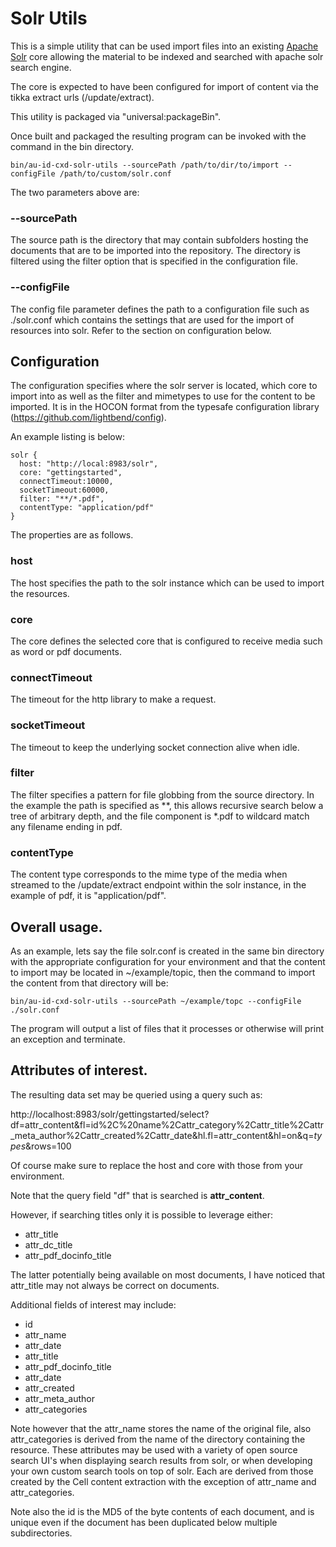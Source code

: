 # Solr Utils

This is a simple utility that can be used import files into an existing [Apache Solr](https://lucene.apache.org/solr/) core allowing the material to be indexed and searched with apache solr search engine.

The core is expected to have been configured for import of content via the tikka extract urls (/update/extract).

This utility is packaged via "universal:packageBin".

Once built and packaged the resulting program can be invoked with the command in the bin directory.

```aidl
bin/au-id-cxd-solr-utils --sourcePath /path/to/dir/to/import --configFile /path/to/custom/solr.conf
```

The two parameters above are:

### --sourcePath

The source path is the directory that may contain subfolders hosting the documents that are to be imported into the repository. The directory is filtered using the filter option that is specified in the configuration file.

### --configFile

The config file parameter defines the path to a configuration file such as ./solr.conf which contains the settings that are used for the import of resources into solr. Refer to the section on configuration below.

## Configuration

The configuration specifies where the solr server is located, which core to import into as well as the filter and mimetypes to use for the content to be imported.
It is in the HOCON format from the typesafe configuration library (https://github.com/lightbend/config).

An example listing is below:

```aidl
solr {
  host: "http://local:8983/solr",
  core: "gettingstarted",
  connectTimeout:10000,
  socketTimeout:60000,
  filter: "**/*.pdf",
  contentType: "application/pdf"
}
```
The properties are as follows.

### host
The host specifies the path to the solr instance which can be used to import the resources.

### core

The core defines the selected core that is configured to receive media such as word or pdf documents.

### connectTimeout

The timeout for the http library to make a request.

### socketTimeout

The timeout to keep the underlying socket connection alive when idle.

### filter

The filter specifies a pattern for file globbing from the source directory. In the example the path is specified as **, this allows recursive search below a tree of arbitrary depth, and the file component is *.pdf to wildcard match any filename ending in pdf.

### contentType

The content type corresponds to the mime type of the media when streamed to the /update/extract endpoint within the solr instance, in the example of pdf, it is "application/pdf".

## Overall usage.

As an example, lets say the file solr.conf is created in the same bin directory with the appropriate configuration for your environment and that the content to import may be located in ~/example/topic, then the command to import the content from that directory will be:

```aidl
bin/au-id-cxd-solr-utils --sourcePath ~/example/topc --configFile ./solr.conf
```

The program will output a list of files that it processes or otherwise will print an exception and terminate.


## Attributes of interest.

The resulting data set may be queried using a query such as:

http://localhost:8983/solr/gettingstarted/select?df=attr_content&fl=id%2C%20name%2Cattr_category%2Cattr_title%2Cattr_meta_author%2Cattr_created%2Cattr_date&hl.fl=attr_content&hl=on&q=*types*&rows=100


Of course make sure to replace the host and core with those from your environment.

Note that the query field "df" that is searched is __attr_content__.

However, if searching titles only it is possible to leverage either:

  - attr_title
  - attr_dc_title
  - attr_pdf_docinfo_title
    
The latter potentially being available on most documents, I have noticed that attr_title may not always be correct on documents. 

Additional fields of interest may include:

  - id
  - attr_name
  - attr_date 
  - attr_title
  - attr_pdf_docinfo_title 
  - attr_date
  - attr_created
  - attr_meta_author
  - attr_categories

Note however that the attr_name stores the name of the original file, also attr_categories is derived from the name of the directory containing the resource. These attributes may be used with a variety of open source search UI's when displaying search results from solr, or when developing your own custom search tools on top of solr. Each are derived from those created by the Cell content extraction with the exception of attr_name and attr_categories.

Note also the id is the MD5 of the byte contents of each document, and is unique even if the document has been duplicated below multiple subdirectories.



